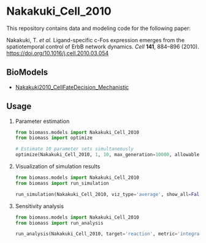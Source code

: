 # Nakakuki_Cell_2010
This repository contains data and modeling code for the following paper:

Nakakuki, T. *et al.* Ligand-specific c-Fos expression emerges from the spatiotemporal control of ErbB network dynamics. *Cell* **141**, 884–896 (2010). https://doi.org/10.1016/j.cell.2010.03.054

## BioModels
- [Nakakuki2010_CellFateDecision_Mechanistic](https://www.ebi.ac.uk/biomodels/BIOMD0000000250)

## Usage
1. Parameter estimation
    ```python
    from biomass.models import Nakakuki_Cell_2010
    from biomass import optimize

    # Estimate 10 parameter sets simultaneously
    optimize(Nakakuki_Cell_2010, 1, 10, max_generation=10000, allowable_error=0.5)
    ```

1. Visualization of simulation results
    ```python
    from biomass.models import Nakakuki_Cell_2010
    from biomass import run_simulation

    run_simulation(Nakakuki_Cell_2010, viz_type='average', show_all=False, stdev=True)
    ```

1. Sensitivity analysis
    ```python
    from biomass.models import Nakakuki_Cell_2010
    from biomass import run_analysis
    
    run_analysis(Nakakuki_Cell_2010, target='reaction', metric='integral', style='barplot')
    ```